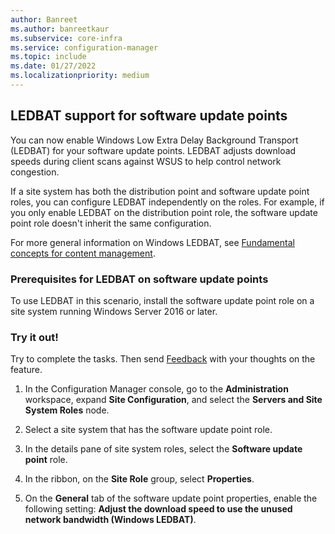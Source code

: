 ```yaml
---
author: Banreet
ms.author: banreetkaur
ms.subservice: core-infra
ms.service: configuration-manager
ms.topic: include
ms.date: 01/27/2022
ms.localizationpriority: medium
---
```


## <a name="bkmk_ledbat"></a> LEDBAT support for software update points

<!--4639895-->

You can now enable Windows Low Extra Delay Background Transport (LEDBAT) for your software update points. LEDBAT adjusts download speeds during client scans against WSUS to help control network congestion.

If a site system has both the distribution point and software update point roles, you can configure LEDBAT independently on the roles. For example, if you only enable LEDBAT on the distribution point role, the software update point role doesn't inherit the same configuration.

For more general information on Windows LEDBAT, see [Fundamental concepts for content management](../../../../plan-design/hierarchy/fundamental-concepts-for-content-management.md#windows-ledbat).

### Prerequisites for LEDBAT on software update points

To use LEDBAT in this scenario, install the software update point role on a site system running Windows Server 2016 or later.

### Try it out!

Try to complete the tasks. Then send [Feedback](../../../../understand/product-feedback.md) with your thoughts on the feature.

1. In the Configuration Manager console, go to the **Administration** workspace, expand **Site Configuration**, and select the **Servers and Site System Roles** node.

1. Select a site system that has the software update point role.

1. In the details pane of site system roles, select the **Software update point** role.

1. In the ribbon, on the **Site Role** group, select **Properties**.

1. On the **General** tab of the software update point properties, enable the following setting: **Adjust the download speed to use the unused network bandwidth (Windows LEDBAT)**.
